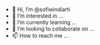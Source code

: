 - 👋 Hi, I’m @sofiwindiarti
- 👀 I’m interested in ...
- 🌱 I’m currently learning ...
- 💞️ I’m looking to collaborate on ...
- 📫 How to reach me ...

<!---
sofiwindiarti/sofiwindiarti is a ✨ special ✨ repository because its `README.md` (this file) appears on your GitHub profile.
You can click the Preview link to take a look at your changes.
--->

